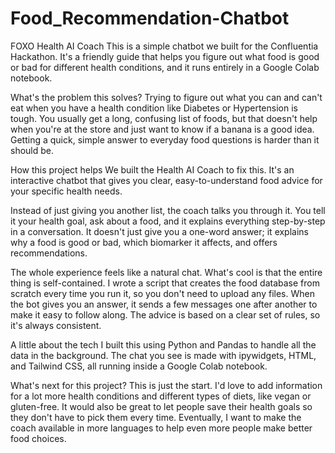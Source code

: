 # Food_Recommendation-Chatbot
FOXO Health AI Coach
This is a simple chatbot we built for the Confluentia Hackathon. It's a friendly guide that helps you figure out what food is good or bad for different health conditions, and it runs entirely in a Google Colab notebook.

What's the problem this solves?
Trying to figure out what you can and can't eat when you have a health condition like Diabetes or Hypertension is tough. You usually get a long, confusing list of foods, but that doesn't help when you're at the store and just want to know if a banana is a good idea. Getting a quick, simple answer to everyday food questions is harder than it should be.

How this project helps
We built the Health AI Coach to fix this. It's an interactive chatbot that gives you clear, easy-to-understand food advice for your specific health needs.

Instead of just giving you another list, the coach talks you through it. You tell it your health goal, ask about a food, and it explains everything step-by-step in a conversation. It doesn't just give you a one-word answer; it explains why a food is good or bad, which biomarker it affects, and offers recommendations.

The whole experience feels like a natural chat. What's cool is that the entire thing is self-contained. I wrote a script that creates the food database from scratch every time you run it, so you don't need to upload any files. When the bot gives you an answer, it sends a few messages one after another to make it easy to follow along. The advice is based on a clear set of rules, so it's always consistent.

A little about the tech
I built this using Python and Pandas to handle all the data in the background. The chat you see is made with ipywidgets, HTML, and Tailwind CSS, all running inside a Google Colab notebook.

What's next for this project?
This is just the start. I'd love to add information for a lot more health conditions and different types of diets, like vegan or gluten-free. It would also be great to let people save their health goals so they don't have to pick them every time. Eventually, I want to make the coach available in more languages to help even more people make better food choices.
